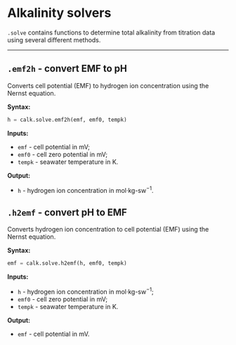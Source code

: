 # Alkalinity solvers

`.solve` contains functions to determine total alkalinity from titration data using several different methods.


<hr />

## `.emf2h` - convert EMF to pH

Converts cell potential (EMF) to hydrogen ion concentration using the Nernst equation.

**Syntax:**

```python
h = calk.solve.emf2h(emf, emf0, tempk)
```

**Inputs:**

  * `emf` - cell potential in mV;
  * `emf0` - cell zero potential in mV;
  * `tempk` - seawater temperature in K.

**Output:**

  * `h` - hydrogen ion concentration in mol·kg-sw<sup>−1</sup>.


## `.h2emf` - convert pH to EMF

Converts hydrogen ion concentration to cell potential (EMF) using the Nernst equation.

**Syntax:**

```python
emf = calk.solve.h2emf(h, emf0, tempk)
```

**Inputs:**

  * `h` - hydrogen ion concentration in mol·kg-sw<sup>−1</sup>;
  * `emf0` - cell zero potential in mV;
  * `tempk` - seawater temperature in K.

**Output:**

  * `emf` - cell potential in mV.
